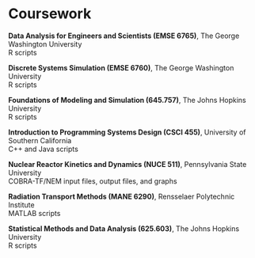 # Coursework

**Data Analysis for Engineers and Scientists (EMSE 6765)**, The George Washington University  
R scripts

**Discrete Systems Simulation (EMSE 6760)**, The George Washington University  
R scripts

**Foundations of Modeling and Simulation (645.757)**, The Johns Hopkins University  
R scripts

**Introduction to Programming Systems Design (CSCI 455)**, University of Southern California  
C++ and Java scripts

**Nuclear Reactor Kinetics and Dynamics (NUCE 511)**, Pennsylvania State University  
COBRA-TF/NEM input files, output files, and graphs

**Radiation Transport Methods (MANE 6290)**, Rensselaer Polytechnic Institute  
MATLAB scripts

**Statistical Methods and Data Analysis (625.603)**, The Johns Hopkins University  
R scripts
